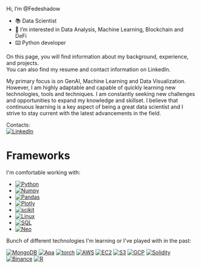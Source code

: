 Hi, I’m @Fedeshadow
- 📚 Data Scientist
- 👀 I’m interested in Data Analysis, Machine Learning, Blockchain and DeFi
- ⌨️ Python developer


On this page, you will find information about my background, experience, and projects.\
You can also find my resume and contact information on LinkedIn.

My primary focus is on GenAI, Machine Learning and Data Visualization.\
However, I am highly adaptable and capable of quickly learning new technologies, tools and techniques. I am constantly seeking new challenges and opportunities to expand my knowledge and skillset. I believe that continuous learning is a key aspect of being a great data scientist and I strive to stay current with the latest advancements in the field.

Contacts:\
[![LinkedIn][linkedin-shield]][linkedin-url]

# Frameworks
I'm comfortable working with:
* [![Python][Python]][Python-url]
* [![Numpy][Numpy]][Numpy-url]
* [![Pandas][pandas]][pandas-url]
* [![Plotly][Plotly]][Plotly-url]
* [![scikit][scikit]][scikit-url]
* [![Linux][Linux]][Linux-url]
* [![SQL][SQL]][SQL-url]
* [![Neo][Neo]][Neo-url]

Bunch of different technologies I'm learning or I've played with in the past:

[![MongoDB][MongoDB]][MongoDB-url]
[![Apa][Apa]][Apa-url]
[![torch][torch]][torch-url]
[![AWS][AWS]][AWS-url]
[![EC2][EC2]][AWS-url]
[![S3][S3]][AWS-url]
[![GCP][GCP]][GCP-url]
[![Solidity][Solidity]][Solidity-url]
[![Binance][Binance]][Binance-url]
[![R][R]][R-url]



[Python]: https://img.shields.io/badge/Python-3776AB?style=for-the-badge&logo=python&logoColor=yellow
[Python-url]: https://www.python.org/
[Numpy]: https://img.shields.io/badge/NumPy-4D6DCF?style=for-the-badge&logo=numpy&logoColor=white
[Numpy-url]: https://numpy.org/
[pandas]: https://img.shields.io/badge/Pandas-150458?style=for-the-badge&logo=pandas&logoColor=white
[pandas-url]: https://pandas.pydata.org/
[plotly]: https://img.shields.io/badge/plotly-3F4F75?style=for-the-badge&logo=plotly&logoColor=white
[plotly-url]: https://plotly.com/
[Linux]: https://img.shields.io/badge/Linux-919191?style=for-the-badge&logo=linux&logoColor=black
[Linux-url]: https://www.debian.org/
[R]: https://img.shields.io/badge/R-276DC3?style=for-the-badge&logo=r&logoColor=light-grey
[R-url]: https://www.r-project.org/
[SQL]: https://img.shields.io/badge/SQL-003B57?style=for-the-badge&logo=sqlite&logoColor=white
[SQL-url]: https://www.sqlite.org/index.html
[MongoDB]: https://img.shields.io/badge/MongoDB-47A248?style=for-the-badge&logo=mongodb&logoColor=white
[MongoDB-url]: https://www.mongodb.com/
[scikit]: https://img.shields.io/badge/scikit_learn-F7931E?style=for-the-badge&logo=scikit-learn&logoColor=white
[scikit-url]: https://scikit-learn.org/stable/

[AWS]: https://img.shields.io/badge/Amazon_AWS-232F3E?style=for-the-badge&logo=amazon-aws&logoColor=white
[AWS-url]: https://aws.amazon.com/
[Neo]: https://img.shields.io/badge/Neo4j-014063?style=for-the-badge&logo=neo4j&logoColor=white
[Neo-url]: https://neo4j.com/
[EC2]: https://img.shields.io/badge/Amazon_EC2-FF9900?style=for-the-badge&logo=amazon-ec2&logoColor=white
[S3]: https://img.shields.io/badge/Amazon_S3-569A31?style=for-the-badge&logo=amazon-s3&logoColor=white
[GCP]: https://img.shields.io/badge/Google_cloud-4285F4?style=for-the-badge&logo=google-cloud&logoColor=white
[GCP-url]: https://cloud.google.com/
[Solidity]: https://img.shields.io/badge/Solidity-363636?style=for-the-badge&logo=solidity&logoColor=white
[Solidity-url]: https://docs.soliditylang.org/en/v0.8.17/
[Binance]: https://img.shields.io/badge/Binance_API-F0B90B?style=for-the-badge&logo=binance&logoColor=black
[Binance-url]: https://www.binance.com/en/binance-api
[ETH]: https://img.shields.io/badge/Ethereum-3C3C3D?style=for-the-badge&logo=ethereum&logoColor=white
[ETH-url]: https://ethereum.org/en/
[Apa]: https://img.shields.io/badge/Apache_spark-E25A1C?style=for-the-badge&logo=apache-spark&logoColor=white
[Apa-url]: https://spark.apache.org/
[torch]: https://img.shields.io/badge/Pytorch-EE4C2C?style=for-the-badge&logo=pytorch&logoColor=white
[torch-url]: https://pytorch.org/


[linkedin-shield]: https://img.shields.io/badge/-LinkedIn-black.svg?style=social&logo=linkedin&colorB=555
[linkedin-url]: https://www.linkedin.com/in/federico-argilli
